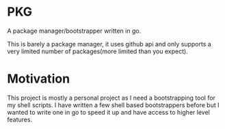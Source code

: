 # PKG
A package manager/bootstrapper written in go.

This is barely a package manager, it uses github api and only supports a very
limited number of packages(more limited than you expect).

# Motivation
This project is mostly a personal project as I need a bootstrapping tool for
my shell scripts. I have written a few shell based bootstrappers before but
I wanted to write one in go to speed it up and have access to higher level
features.
